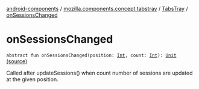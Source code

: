 [android-components](../../index.md) / [mozilla.components.concept.tabstray](../index.md) / [TabsTray](index.md) / [onSessionsChanged](./on-sessions-changed.md)

# onSessionsChanged

`abstract fun onSessionsChanged(position: `[`Int`](https://kotlinlang.org/api/latest/jvm/stdlib/kotlin/-int/index.html)`, count: `[`Int`](https://kotlinlang.org/api/latest/jvm/stdlib/kotlin/-int/index.html)`): `[`Unit`](https://kotlinlang.org/api/latest/jvm/stdlib/kotlin/-unit/index.html) [(source)](https://github.com/mozilla-mobile/android-components/blob/master/components/concept/tabstray/src/main/java/mozilla/components/concept/tabstray/TabsTray.kt#L73)

Called after updateSessions() when count number of sessions are updated at the
given position.

